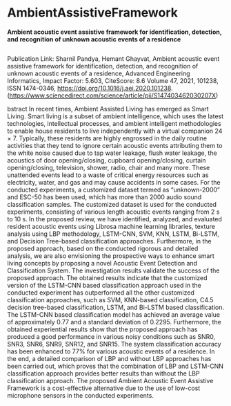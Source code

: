 # AmbientAssistiveFramework
**Ambient acoustic event assistive framework for identification, detection, and recognition of unknown acoustic events of a residence**

<html>
<img src="">
</html>  

Publication Link: 
Sharnil Pandya, Hemant Ghayvat,
Ambient acoustic event assistive framework for identification, detection, and recognition of unknown acoustic events of a residence,
Advanced Engineering Informatics, Impact Factor: 5.603, CiteScore: 8.6
Volume 47,
2021,
101238,
ISSN 1474-0346,
https://doi.org/10.1016/j.aei.2020.101238.
(https://www.sciencedirect.com/science/article/pii/S147403462030207X)

bstract
In recent times, Ambient Assisted Living has emerged as Smart Living. Smart living is a subset of ambient intelligence, which uses the latest technologies, intellectual processes, and ambient intelligent methodologies to enable house residents to live independently with a virtual companion 24 × 7. Typically, these residents are highly engrossed in the daily routine activities that they tend to ignore certain acoustic events attributing them to the white noise caused due to tap water leakage, flush water leakage, the acoustics of door opening/closing, cupboard opening/closing, curtain opening/closing, television, shower, radio, chair and many more. These unattended events lead to a waste of critical energy resources such as electricity, water, and gas and may cause accidents in some cases. For the conducted experiments, a customized dataset termed as “unknown-2000” and ESC-50 has been used, which has more than 2000 audio sound classification samples. The customized dataset is used for the conducted experiments, consisting of various length acoustic events ranging from 2 s to 10 s. In the proposed review, we have identified, analyzed, and evaluated resident acoustic events using Librosa machine learning libraries, texture analysis using LBP methodology, LSTM-CNN, SVM, KNN, LSTM, Bi-LSTM, and Decision Tree-based classification approaches. Furthermore, in the proposed approach, based on the conducted rigorous and detailed analysis, we are also envisioning the prospective ways to enhance smart living concepts by proposing a novel Acoustic Event Detection and Classification System. The investigation results validate the success of the proposed approach. The obtained results indicate that the customized version of the LSTM-CNN based classification approach used in the conducted experiment has outperformed all the other customized classification approaches, such as SVM, KNN-based classification, C4.5 decision tree-based classification, LSTM, and Bi-LSTM based classification. The LSTM-CNN based classification model has achieved an average value of approximately 0.77 and a standard deviation of 0.2295. Furthermore, the obtained experiential results show that the proposed approach has produced a good performance in various noisy conditions such as SNR0, SNR3, SNR6, SNR9, SNR12, and SNR15. The system classification accuracy has been enhanced to 77% for various acoustic events of a residence. In the end, a detailed comparison of LBP and without LBP approaches has been carried out, which proves that the combination of LBP and LSTM-CNN classification approach provides better results than without the LBP classification approach. The proposed Ambient Acoustic Event Assistive Framework is a cost-effective alternative due to the use of low-cost microphone sensors in the conducted experiments.
